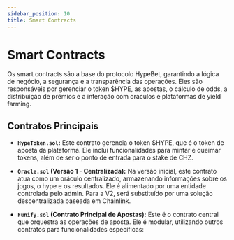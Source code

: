 ```yaml
---
sidebar_position: 10
title: Smart Contracts
---
```


# Smart Contracts


Os smart contracts são a base do protocolo HypeBet, garantindo a lógica de negócio, a segurança e a transparência das operações. Eles são responsáveis por gerenciar o token $HYPE, as apostas, o cálculo de odds, a distribuição de prêmios e a interação com oráculos e plataformas de yield farming.

## Contratos Principais

*   **`HypeToken.sol`:** Este contrato gerencia o token $HYPE, que é o token de aposta da plataforma. Ele inclui funcionalidades para mintar e queimar tokens, além de ser o ponto de entrada para o stake de CHZ.

*   **`Oracle.sol` (Versão 1 - Centralizada):** Na versão inicial, este contrato atua como um oráculo centralizado, armazenando informações sobre os jogos, o hype e os resultados. Ele é alimentado por uma entidade controlada pelo admin. Para a V2, será substituído por uma solução descentralizada baseada em Chainlink.

*   **`Funify.sol` (Contrato Principal de Apostas):** Este é o contrato central que orquestra as operações de aposta. Ele é modular, utilizando outros contratos para funcionalidades específicas:
